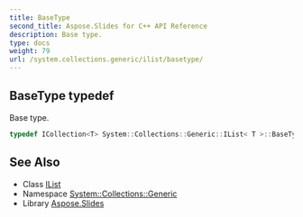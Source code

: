 ```yaml
---
title: BaseType
second_title: Aspose.Slides for C++ API Reference
description: Base type.
type: docs
weight: 79
url: /system.collections.generic/ilist/basetype/
---
```

## BaseType typedef


Base type.

```cpp
typedef ICollection<T> System::Collections::Generic::IList< T >::BaseType
```

## See Also

* Class [IList](../)
* Namespace [System::Collections::Generic](../../)
* Library [Aspose.Slides](../../../)